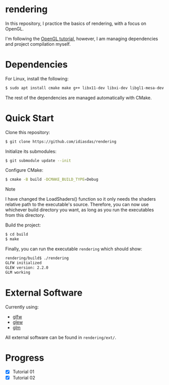 # rendering

In this repository, I practice the basics of rendering, with a focus on OpenGL.

I'm following the [OpenGL tutorial](http://www.opengl-tutorial.org/), however, I am managing dependencies and project compilation myself.

# Dependencies

For Linux, install the following:

```bash
$ sudo apt install cmake make g++ libx11-dev libxi-dev libgl1-mesa-dev libglu1-mesa-dev libxrandr-dev libxext-dev libxcursor-dev libxinerama-dev libxi-dev
```

The rest of the dependencies are managed automatically with CMake.

# Quick Start

Clone this repository:

```bash
$ git clone https://github.com/idiasdas/rendering
```

Initialize its submodules:

```bash
$ git submodule update --init
```

Configure CMake:

```bash
$ cmake -B build -DCMAKE_BUILD_TYPE=Debug
```

>[!NOTE]
>I have changed the LoadShaders() function so it only needs the shaders relative path to the executable's source.
>Therefore, you can now use whichever build directory you want, as long as you run the executables from this directory.

Build the project:

```bash
$ cd build
$ make
```
Finally, you can run the executable `rendering` which should show:

```bash
rendering/build$ ./rendering
GLFW initialized
GLEW version: 2.2.0
GLM working
```

# External Software

Currently using:

- [glfw](https://github.com/glfw/glfw)
- [glew](https://github.com/nigels-com/glew)
- [glm](https://github.com/g-truc/glm)

All external software can be found in `rendering/ext/`.

# Progress

- [x] Tutorial 01
- [x] Tutorial 02
